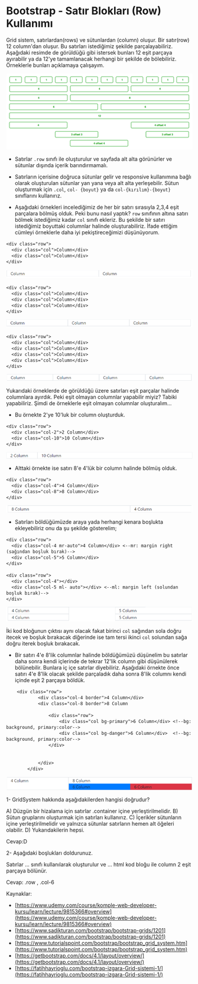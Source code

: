 # Bootstrap - Satır Blokları (Row) Kullanımı
Grid sistem, satırlardan(rows) ve sütunlardan (column) oluşur. Bir satır(row) 12 column'dan oluşur. Bu satırları istediğimiz şekilde parçalayabiliriz. Aşağıdaki resimde de görüldüğü gibi istersek bunları 12 eşit parçaya ayırabilir ya da 12'ye tamamlanacak herhangi bir şekilde de bölebiliriz. Örneklerle bunları açıklamaya çalışayım.
 
 
 ![gridLayout](https://github.com/engntuba/taskforce/blob/bootstrap/bootstrap/bootstrap-satir-bloklari-row-kullanimi/figures/Bootstrap-part-2.png)
 
 
 
- Satırlar `.row` sınıfı ile oluşturulur ve sayfada alt alta görünürler ve sütunlar dışında içerik barındırmamalı.
- Satırların içerisine doğruca sütunlar gelir ve responsive kullanımına bağlı olarak oluşturulan sütunlar yan yana veya alt alta yerleşebilir. Sütun oluşturmak için `.col`, `col- {boyut}` ya da `col-{kırılım}-{boyut}` sınıflarını kullanırız. 
 
 - Aşağıdaki örnekleri incelediğimiz de her bir satırı sırasıyla 2,3,4 eşit parçalara bölmüş olduk. Peki bunu nasıl yaptık?  `row`  sınıfının altına satırı bölmek istediğimiz kadar `col` sınıfı ekleriz. Bu şekilde bir satırı istediğimiz boyuttaki columnlar halinde oluşturabiliriz. İfade ettiğim cümleyi örneklerle daha iyi pekiştireceğimizi düşünüyorum.

``````
<div class="row">
  <div class="col">Column</div>
  <div class="col">Column</div>
</div>
``````
 ![2Columns](https://github.com/engntuba/taskforce/blob/bootstrap/bootstrap/bootstrap-satir-bloklari-row-kullanimi/figures/6of6.PNG)
 
 

````
<div class="row">
  <div class="col">Column</div>
  <div class="col">Column</div>
  <div class="col">Column</div>
</div>
```` 
![3Columns](https://github.com/engntuba/taskforce/blob/bootstrap/bootstrap/bootstrap-satir-bloklari-row-kullanimi/figures/3column.PNG)
````
<div class="row">
  <div class="col">Column</div>
  <div class="col">Column</div>
  <div class="col">Column</div>
  <div class="col">Column</div>
</div>
```` 
![4Columns](https://github.com/engntuba/taskforce/blob/bootstrap/bootstrap/bootstrap-satir-bloklari-row-kullanimi/figures/4column.PNG)

Yukarıdaki örneklerde de görüldüğü üzere satırları eşit parçalar halinde columnlara ayırdık. Peki eşit olmayan columnlar yapabilir miyiz? Tabiki yapabiliriz. Şimdi de örneklerle eşit olmayan columnlar oluşturalım...

- Bu örnekte 2'ye 10'luk bir column oluşturduk.

````
<div class="row">
  <div class="col-2">2 Column</div>
  <div class="col-10">10 Column</div> 
</div>
````
![2of10Columns](https://github.com/engntuba/taskforce/blob/bootstrap/bootstrap/bootstrap-satir-bloklari-row-kullanimi/figures/img-2.PNG)

- Alttaki örnekte ise satırı 8'e 4'lük bir column halinde bölmüş olduk.
````
<div class="row">
  <div class="col-4">4 Column</div>
  <div class="col-8">8 Column</div> 
</div>
````
![8of4Columns](https://github.com/engntuba/taskforce/blob/bootstrap/bootstrap/bootstrap-satir-bloklari-row-kullanimi/figures/8of4.PNG)

- Satırları böldüğümüzde araya yada herhangi kenara boşlukta ekleyebiliriz onu da şu şekilde gösterelim;

````````
<div class="row">
  <div class="col-4 mr-auto">4 Column</div> <--mr: margin right (sağından boşluk bırak)-->
  <div class="col-5">5 Column</div> 
</div>

<div class="row">
  <div class="col-4"></div>
  <div class="col-5 ml- auto"></div> <--ml: margin left (solundan boşluk bırak)-->
</div>

````````

![emptyRow](https://github.com/engntuba/taskforce/blob/bootstrap/bootstrap/bootstrap-satir-bloklari-row-kullanimi/figures/img-7.PNG)

İki kod bloğunun çıktısı aynı olacak fakat birinci `col` sağından sola doğru itecek ve boşluk bırakacak diğerinde ise tam tersi ikinci `col` solundan sağa doğru iterek boşluk bırakacak.


- Bir satırı 4'e 8'lik columnlar halinde böldüğümüzü düşünelim bu satırlar daha sonra kendi içlerinde de tekrar 12'lik column gibi düşünülerek bölünebilir. Bunlara iç içe satırlar diyebiliriz. Aşağıdaki örnekte önce satırı 4'e 8'lik olacak şekilde parçaladık daha sonra 8'lik columnı kendi içinde eşit 2 parçaya böldük.

``````
    <div class="row">
			<div class="col-4 border">4 Column</div>
			<div class="col-8 border">8 Column
				
				<div class="row">
					<div class="col bg-primary">6 Column</div> <!--bg: background, primary:color-->
					<div class="col bg-danger">6 Column</div>  <!--bg: background, primary:color-->
				</div>
			
			
			</div>
		</div>
  ``````

![içiçesatırlar](https://github.com/engntuba/taskforce/blob/bootstrap/bootstrap/bootstrap-satir-bloklari-row-kullanimi/figures/img8.PNG)


1- GridSystem hakkında aşağıdakilerden hangisi doğrudur?

A) Düzgün bir hizalama için satırlar .container içine yerleştirilmelidir.
B) Sütun gruplarını oluşturmak için satırları kullanırız.
C) İçerikler sütunların içine yerleştirilmelidir ve yalnızca sütunlar satırların hemen alt öğeleri olabilir.
D) Yukarıdakilerin hepsi.

Cevap:D

2- Aşağıdaki boşlukları doldurunuz.

Satırlar ... sınıfı kullanılarak oluşturulur ve ... html kod bloğu ile column 2 eşit parçaya bölünür.

Cevap: .row , .col-6

Kaynaklar:
- [https://www.udemy.com/course/komple-web-developer-kursu/learn/lecture/9815366#overview](https://www.udemy.com/course/komple-web-developer-kursu/learn/lecture/9815366#overview)
- [https://www.sadikturan.com/bootstrap/bootstrap-grids/1201](https://www.sadikturan.com/bootstrap/bootstrap-grids/1201)
- [https://www.tutorialspoint.com/bootstrap/bootstrap_grid_system.htm](https://www.tutorialspoint.com/bootstrap/bootstrap_grid_system.htm)
- [https://getbootstrap.com/docs/4.1/layout/overview/](https://getbootstrap.com/docs/4.1/layout/overview/)
- [https://fatihhayrioglu.com/bootstrap-izgara-Grid-sistemi-1/](https://fatihhayrioglu.com/bootstrap-izgara-Grid-sistemi-1/)





 
 
 
 

